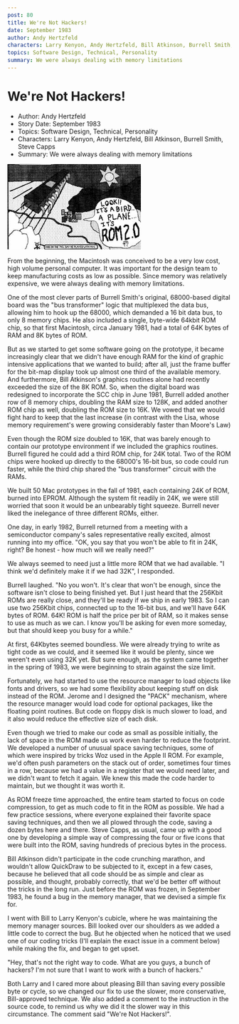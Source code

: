 ```yaml
---
post: 80
title: We're Not Hackers!
date: September 1983
author: Andy Hertzfeld
characters: Larry Kenyon, Andy Hertzfeld, Bill Atkinson, Burrell Smith, Steve Capps
topics: Software Design, Technical, Personality
summary: We were always dealing with memory limitations
---
```


# We're Not Hackers!
* Author: Andy Hertzfeld
* Story Date: September 1983
* Topics: Software Design, Technical, Personality
* Characters: Larry Kenyon, Andy Hertzfeld, Bill Atkinson, Burrell Smith, Steve Capps
* Summary: We were always dealing with memory limitations

![Capps drew this  with an earlyversion of MacPaint, tocelebrate a ROM release](images/Macintosh/rom2.0.jpg) 
    
From the beginning, the Macintosh was conceived to be a very low cost, high volume personal computer.  It was important for the design team to keep manufacturing costs as low as possible.  Since memory was relatively expensive, we were always dealing with memory limitations.

One of the most clever parts of Burrell Smith's original, 68000-based digital board was the "bus transformer" logic that multiplexed the data bus, allowing him to hook up the 68000, which demanded a 16 bit data bus, to only 8 memory chips.  He also included a single, byte-wide 64kbit ROM chip, so that first Macintosh, circa January 1981, had a total of 64K bytes of RAM and 8K bytes of ROM.

But as we started to get some software going on the prototype, it became increasingly clear that we didn't have enough RAM for the kind of graphic intensive applications that we wanted to build; after all, just the frame buffer for the bit-map display took up almost one third of the available memory.  And furthermore, Bill Atkinson's graphics routines alone had recently exceeded the size of the 8K ROM.  So, when the digital board was redesigned to incorporate the SCC chip in June 1981, Burrell added another row of 8 memory chips, doubling the RAM size to 128K, and added another ROM chip as well, doubling the ROM size to 16K.  We vowed that we would fight hard to keep that the last increase (in contrast with the Lisa, whose memory requirement's were growing considerably faster than Moore's Law)

Even though the ROM size doubled to 16K, that was barely enough to contain our prototype environment if we included the graphics routines.  Burrell figured he could add a third ROM chip, for 24K total.  Two of the ROM chips were hooked up directly to the 68000's 16-bit bus, so code could run faster, while the third chip shared the "bus transformer" circuit with the RAMs.

We built 50 Mac prototypes in the fall of 1981, each containing 24K of ROM, burned into EPROM.  Although the system fit readily in 24K, we were still worried that soon it would be an unbearably tight squeeze.  Burrell never liked the inelegance of three different ROMs, either.

One day, in early 1982, Burrell returned from a meeting with a semiconductor company's sales representative really excited, almost running into my office.   "OK, you say that you won't be able to fit in 24K, right?  Be honest - how much will we really need?"

We always seemed to need just a little more ROM that we had available.  "I think we'd definitely make it if we had 32K", I responded.

Burrell laughed.  "No you won't.  It's clear that won't be enough, since the software isn't close to being finished yet.  But I just heard that the 256Kbit ROMs are really close, and they'll be ready if we ship in early 1983.  So I can use two 256Kbit chips, connected up to the 16-bit bus, and we'll have 64K bytes of ROM.  64K!  ROM is half the price per bit of RAM, so it makes sense to use as much as we can.  I know you'll be asking for even more someday, but that should keep you busy for a while."

At first, 64Kbytes seemed boundless.  We were already trying to write as tight code as we could, and it seemed like it would be plenty, since we weren't even using 32K yet.   But sure enough, as the system came together in the spring of 1983, we were beginning to strain against the size limit.

Fortunately, we had started to use the resource manager to load objects like fonts and drivers, so we had some flexibility about keeping stuff on disk instead of the ROM.  Jerome and I designed the "PACK" mechanism, where the resource manager would load code for optional packages, like the floating point routines.  But code on floppy disk is much slower to load, and it also would reduce the effective size of each disk.

Even though we tried to make our code as small as possible initially, the lack of space in the ROM made us work even harder to reduce the footprint.  We developed a number of unusual space saving techniques, some of which were inspired by tricks Woz used in the Apple II ROM.  For example, we'd often push parameters on the stack out of order, sometimes four times in a row, because we had a value in a register that we would need later, and we didn't want to fetch it again.  We knew this made the code harder to maintain, but we thought it was worth it.

As ROM freeze time approached, the entire team started to focus on code compression, to get as much code to fit in the ROM as possible.  We had a few practice sessions, where everyone explained their favorite space saving techniques, and then we all plowed through the code, saving a dozen bytes here and there.  Steve Capps, as usual, came up with a good one by developing a simple way of compressing the four or five icons that were built into the ROM, saving hundreds of precious bytes in the process.

Bill Atkinson didn't participate in the code crunching marathon, and wouldn't allow QuickDraw to be subjected to it, except in a few cases, because he believed that all code should be as simple and clear as possible, and thought, probably correctly, that we'd be better off without the tricks in the long run.  Just before the ROM was frozen, in September 1983, he found a bug in the memory manager, that we devised a simple fix for.

I went with Bill to Larry Kenyon's cubicle, where he was maintaining the memory manager sources.  Bill looked over our shoulders as we added a little code to correct the bug.  But he objected when he noticed that we used one of our coding tricks (I'll explain the exact issue in a comment below) while making the fix, and began to get upset.

"Hey, that's not the right way to code. What are you guys, a bunch of hackers?  I'm not sure that I want to work with a bunch of hackers."

Both Larry and I cared more about pleasing Bill than saving every possible byte or cycle, so we changed our fix to use the slower, more conservative, Bill-approved technique.  We also added a comment to the instruction in the source code, to remind us why we did it the slower way in this circumstance.  The comment said "We're Not Hackers!".